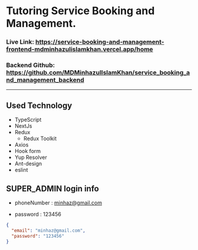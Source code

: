 # **Tutoring Service Booking and Management.**

### **Live Link: https://service-booking-and-management-frontend-mdminhazulislamkhan.vercel.app/home**

### **Backend Github: https://github.com/MDMinhazulIslamKhan/service_booking_and_management_backend**

---

## Used Technology

- TypeScript
- NextJs
- Redux
  - Redux Toolkit
- Axios
- Hook form
- Yup Resolver
- Ant-design
- eslint

## SUPER_ADMIN login info

- phoneNumber : minhaz@gmail.com

- password : 123456

```json
{
  "email": "minhaz@gmail.com",
  "password": "123456"
}
```
